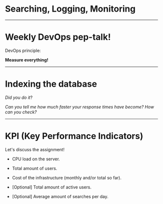 
<div class="title-card">
    <h1>Searching, Logging, Monitoring</h1>
</div>

---

# Weekly DevOps pep-talk!

DevOps principle: 

**Measure everything!**

---

# Indexing the database

*Did you do it*? 

*Can you tell me how much faster your response times have become? How can you check?*

---

# KPI (Key Performance Indicators)

Let's discuss the assignment! 

* CPU load on the server.

* Total amount of users.

* Cost of the infrastructure (monthly and/or total so far).

* [Optional] Total amount of active users.

* [Optional] Average amount of searches per day.
